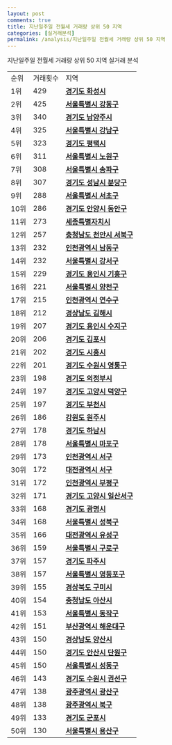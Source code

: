 ```yaml
---
layout: post
comments: true
title: 지난일주일 전월세 거래량 상위 50 지역
categories: [실거래분석]
permalink: /analysis/지난일주일 전월세 거래량 상위 50 지역
---
```


지난일주일 전월세 거래량 상위 50 지역 실거래 분석

<table>
  <tr>
    <td>순위</td>
    <td>거래횟수</td>
    <td>지역</td>
  </tr>

  <tr>
    <td>1위</td>
    <td>429</td>
    <td colspan="4" style="font-weight: bold;"><a href="/apt/경기도 화성시 ">경기도 화성시 </a></td>
  </tr>

  <tr>
    <td>2위</td>
    <td>425</td>
    <td colspan="4" style="font-weight: bold;"><a href="/apt/서울특별시 강동구 ">서울특별시 강동구 </a></td>
  </tr>

  <tr>
    <td>3위</td>
    <td>340</td>
    <td colspan="4" style="font-weight: bold;"><a href="/apt/경기도 남양주시 ">경기도 남양주시 </a></td>
  </tr>

  <tr>
    <td>4위</td>
    <td>325</td>
    <td colspan="4" style="font-weight: bold;"><a href="/apt/서울특별시 강남구 ">서울특별시 강남구 </a></td>
  </tr>

  <tr>
    <td>5위</td>
    <td>323</td>
    <td colspan="4" style="font-weight: bold;"><a href="/apt/경기도 평택시 ">경기도 평택시 </a></td>
  </tr>

  <tr>
    <td>6위</td>
    <td>311</td>
    <td colspan="4" style="font-weight: bold;"><a href="/apt/서울특별시 노원구 ">서울특별시 노원구 </a></td>
  </tr>

  <tr>
    <td>7위</td>
    <td>308</td>
    <td colspan="4" style="font-weight: bold;"><a href="/apt/서울특별시 송파구 ">서울특별시 송파구 </a></td>
  </tr>

  <tr>
    <td>8위</td>
    <td>307</td>
    <td colspan="4" style="font-weight: bold;"><a href="/apt/경기도 성남시 분당구 ">경기도 성남시 분당구 </a></td>
  </tr>

  <tr>
    <td>9위</td>
    <td>288</td>
    <td colspan="4" style="font-weight: bold;"><a href="/apt/서울특별시 서초구 ">서울특별시 서초구 </a></td>
  </tr>

  <tr>
    <td>10위</td>
    <td>286</td>
    <td colspan="4" style="font-weight: bold;"><a href="/apt/경기도 안양시 동안구 ">경기도 안양시 동안구 </a></td>
  </tr>

  <tr>
    <td>11위</td>
    <td>273</td>
    <td colspan="4" style="font-weight: bold;"><a href="/apt/세종특별자치시 ">세종특별자치시 </a></td>
  </tr>

  <tr>
    <td>12위</td>
    <td>257</td>
    <td colspan="4" style="font-weight: bold;"><a href="/apt/충청남도 천안시 서북구 ">충청남도 천안시 서북구 </a></td>
  </tr>

  <tr>
    <td>13위</td>
    <td>232</td>
    <td colspan="4" style="font-weight: bold;"><a href="/apt/인천광역시 남동구 ">인천광역시 남동구 </a></td>
  </tr>

  <tr>
    <td>14위</td>
    <td>232</td>
    <td colspan="4" style="font-weight: bold;"><a href="/apt/서울특별시 강서구 ">서울특별시 강서구 </a></td>
  </tr>

  <tr>
    <td>15위</td>
    <td>229</td>
    <td colspan="4" style="font-weight: bold;"><a href="/apt/경기도 용인시 기흥구 ">경기도 용인시 기흥구 </a></td>
  </tr>

  <tr>
    <td>16위</td>
    <td>221</td>
    <td colspan="4" style="font-weight: bold;"><a href="/apt/서울특별시 양천구 ">서울특별시 양천구 </a></td>
  </tr>

  <tr>
    <td>17위</td>
    <td>215</td>
    <td colspan="4" style="font-weight: bold;"><a href="/apt/인천광역시 연수구 ">인천광역시 연수구 </a></td>
  </tr>

  <tr>
    <td>18위</td>
    <td>212</td>
    <td colspan="4" style="font-weight: bold;"><a href="/apt/경상남도 김해시 ">경상남도 김해시 </a></td>
  </tr>

  <tr>
    <td>19위</td>
    <td>207</td>
    <td colspan="4" style="font-weight: bold;"><a href="/apt/경기도 용인시 수지구 ">경기도 용인시 수지구 </a></td>
  </tr>

  <tr>
    <td>20위</td>
    <td>206</td>
    <td colspan="4" style="font-weight: bold;"><a href="/apt/경기도 김포시 ">경기도 김포시 </a></td>
  </tr>

  <tr>
    <td>21위</td>
    <td>202</td>
    <td colspan="4" style="font-weight: bold;"><a href="/apt/경기도 시흥시 ">경기도 시흥시 </a></td>
  </tr>

  <tr>
    <td>22위</td>
    <td>201</td>
    <td colspan="4" style="font-weight: bold;"><a href="/apt/경기도 수원시 영통구 ">경기도 수원시 영통구 </a></td>
  </tr>

  <tr>
    <td>23위</td>
    <td>198</td>
    <td colspan="4" style="font-weight: bold;"><a href="/apt/경기도 의정부시 ">경기도 의정부시 </a></td>
  </tr>

  <tr>
    <td>24위</td>
    <td>197</td>
    <td colspan="4" style="font-weight: bold;"><a href="/apt/경기도 고양시 덕양구 ">경기도 고양시 덕양구 </a></td>
  </tr>

  <tr>
    <td>25위</td>
    <td>197</td>
    <td colspan="4" style="font-weight: bold;"><a href="/apt/경기도 부천시 ">경기도 부천시 </a></td>
  </tr>

  <tr>
    <td>26위</td>
    <td>186</td>
    <td colspan="4" style="font-weight: bold;"><a href="/apt/강원도 원주시 ">강원도 원주시 </a></td>
  </tr>

  <tr>
    <td>27위</td>
    <td>178</td>
    <td colspan="4" style="font-weight: bold;"><a href="/apt/경기도 하남시 ">경기도 하남시 </a></td>
  </tr>

  <tr>
    <td>28위</td>
    <td>178</td>
    <td colspan="4" style="font-weight: bold;"><a href="/apt/서울특별시 마포구 ">서울특별시 마포구 </a></td>
  </tr>

  <tr>
    <td>29위</td>
    <td>173</td>
    <td colspan="4" style="font-weight: bold;"><a href="/apt/인천광역시 서구 ">인천광역시 서구 </a></td>
  </tr>

  <tr>
    <td>30위</td>
    <td>172</td>
    <td colspan="4" style="font-weight: bold;"><a href="/apt/대전광역시 서구 ">대전광역시 서구 </a></td>
  </tr>

  <tr>
    <td>31위</td>
    <td>172</td>
    <td colspan="4" style="font-weight: bold;"><a href="/apt/인천광역시 부평구 ">인천광역시 부평구 </a></td>
  </tr>

  <tr>
    <td>32위</td>
    <td>171</td>
    <td colspan="4" style="font-weight: bold;"><a href="/apt/경기도 고양시 일산서구 ">경기도 고양시 일산서구 </a></td>
  </tr>

  <tr>
    <td>33위</td>
    <td>168</td>
    <td colspan="4" style="font-weight: bold;"><a href="/apt/경기도 광명시 ">경기도 광명시 </a></td>
  </tr>

  <tr>
    <td>34위</td>
    <td>168</td>
    <td colspan="4" style="font-weight: bold;"><a href="/apt/서울특별시 성북구 ">서울특별시 성북구 </a></td>
  </tr>

  <tr>
    <td>35위</td>
    <td>166</td>
    <td colspan="4" style="font-weight: bold;"><a href="/apt/대전광역시 유성구 ">대전광역시 유성구 </a></td>
  </tr>

  <tr>
    <td>36위</td>
    <td>159</td>
    <td colspan="4" style="font-weight: bold;"><a href="/apt/서울특별시 구로구 ">서울특별시 구로구 </a></td>
  </tr>

  <tr>
    <td>37위</td>
    <td>157</td>
    <td colspan="4" style="font-weight: bold;"><a href="/apt/경기도 파주시 ">경기도 파주시 </a></td>
  </tr>

  <tr>
    <td>38위</td>
    <td>157</td>
    <td colspan="4" style="font-weight: bold;"><a href="/apt/서울특별시 영등포구 ">서울특별시 영등포구 </a></td>
  </tr>

  <tr>
    <td>39위</td>
    <td>155</td>
    <td colspan="4" style="font-weight: bold;"><a href="/apt/경상북도 구미시 ">경상북도 구미시 </a></td>
  </tr>

  <tr>
    <td>40위</td>
    <td>154</td>
    <td colspan="4" style="font-weight: bold;"><a href="/apt/충청남도 아산시 ">충청남도 아산시 </a></td>
  </tr>

  <tr>
    <td>41위</td>
    <td>153</td>
    <td colspan="4" style="font-weight: bold;"><a href="/apt/서울특별시 동작구 ">서울특별시 동작구 </a></td>
  </tr>

  <tr>
    <td>42위</td>
    <td>151</td>
    <td colspan="4" style="font-weight: bold;"><a href="/apt/부산광역시 해운대구 ">부산광역시 해운대구 </a></td>
  </tr>

  <tr>
    <td>43위</td>
    <td>150</td>
    <td colspan="4" style="font-weight: bold;"><a href="/apt/경상남도 양산시 ">경상남도 양산시 </a></td>
  </tr>

  <tr>
    <td>44위</td>
    <td>150</td>
    <td colspan="4" style="font-weight: bold;"><a href="/apt/경기도 안산시 단원구 ">경기도 안산시 단원구 </a></td>
  </tr>

  <tr>
    <td>45위</td>
    <td>150</td>
    <td colspan="4" style="font-weight: bold;"><a href="/apt/서울특별시 성동구 ">서울특별시 성동구 </a></td>
  </tr>

  <tr>
    <td>46위</td>
    <td>143</td>
    <td colspan="4" style="font-weight: bold;"><a href="/apt/경기도 수원시 권선구 ">경기도 수원시 권선구 </a></td>
  </tr>

  <tr>
    <td>47위</td>
    <td>138</td>
    <td colspan="4" style="font-weight: bold;"><a href="/apt/광주광역시 광산구 ">광주광역시 광산구 </a></td>
  </tr>

  <tr>
    <td>48위</td>
    <td>138</td>
    <td colspan="4" style="font-weight: bold;"><a href="/apt/광주광역시 북구 ">광주광역시 북구 </a></td>
  </tr>

  <tr>
    <td>49위</td>
    <td>133</td>
    <td colspan="4" style="font-weight: bold;"><a href="/apt/경기도 군포시 ">경기도 군포시 </a></td>
  </tr>

  <tr>
    <td>50위</td>
    <td>130</td>
    <td colspan="4" style="font-weight: bold;"><a href="/apt/서울특별시 용산구 ">서울특별시 용산구 </a></td>
  </tr>

</table>
